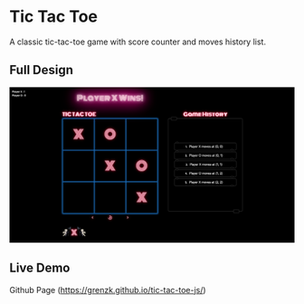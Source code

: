 # Tic Tac Toe

A classic tic-tac-toe game with score counter and moves history list.

## Full Design

![tic-tac-toe](./assets/img/tic-tac-toe.png)

## Live Demo

Github Page (https://grenzk.github.io/tic-tac-toe-js/)
